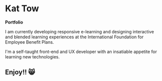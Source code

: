 # Kat Tow

**Portfolio**

I am currently developing responsive e-learning and designing interactive and blended learning experiences at the International Foundation for Employee Benefit Plans.

I'm a self-taught front-end and UX developer with an insatiable appetite for learning new technologies.

## Enjoy!! 😸
